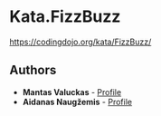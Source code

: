 # Kata.FizzBuzz

https://codingdojo.org/kata/FizzBuzz/

## Authors
* **Mantas Valuckas** - [Profile](https://github.com/MantasVa)
* **Aidanas Naugžemis** - [Profile](https://github.com/Aidanas93)
